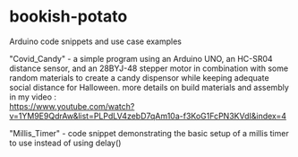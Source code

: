 # bookish-potato
Arduino code snippets and use case examples

"Covid_Candy" - a simple program using an Arduino UNO, an HC-SR04 distance sensor, and an 28BYJ-48 stepper motor in combination
    with some random materials to create a candy dispensor while keeping adequate social distance for Halloween.
    more details on build materials and assembly in my video :  
    https://www.youtube.com/watch?v=1YM9E9QdrAw&list=PLPdLV4zebD7qAm10a-f3KoG1FcPN3KVdI&index=4
    
"Millis_Timer" - code snippet demonstrating the basic setup of a millis timer to use instead of using delay()


    
